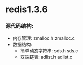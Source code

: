 # redis1.3.6
### 源代码结构:
  + 内存管理: zmalloc.h zmalloc.c
  + 数据结构: 
    + 简单动态字符串: sds.h sds.c
    + 双端链表: adlist.h adlist.c
